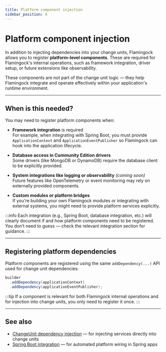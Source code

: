 ```yaml
---
title: Platform component injection
sidebar_position: 4
---
```


# Platform component injection

In addition to injecting dependencies into your change units, Flamingock allows you to register **platform-level components**. These are required for Flamingock's internal operations, such as framework integration, driver setup, or future extensions like observability.

These components are not part of the change unit logic — they help Flamingock integrate and operate effectively within your application's runtime environment.

---

## When is this needed?

You may need to register platform components when:

- **Framework integration** is required  
  For example, when integrating with Spring Boot, you must provide `ApplicationContext` and `ApplicationEventPublisher` so Flamingock can hook into the application lifecycle.

- **Database access in Community Edition drivers**  
  Some drivers (like MongoDB or DynamoDB) require the database client to be explicitly provided.

- **System integrations like logging or observability** *(coming soon)*  
  Future features like OpenTelemetry or event monitoring may rely on externally provided components.

- **Custom modules or platform bridges**  
  If you're building your own Flamingock modules or integrating with external systems, you might need to provide platform services explicitly.

:::info
  Each integration (e.g., Spring Boot, database integration, etc.) will clearly document if and how platform components need to be registered. You don’t need to guess — check the relevant integration section for guidance.
:::

---

## Registering platform dependencies

Platform components are registered using the same `addDependency(...)` API used for change unit dependencies:

```java
builder
  .addDependency(applicationContext)
  .addDependency(applicationEventPublisher);
```
:::tip
If a component is relevant for both Flamingock internal operations and for injection into change units, you only need to register it once.
:::


---

## See also

- [ChangeUnit dependency injection](changeunit-dependency-injection.md) — for injecting services directly into change units  
- [Spring Boot integration](../frameworks/springboot-integration/introduction.md) — for automated platform wiring in Spring apps
